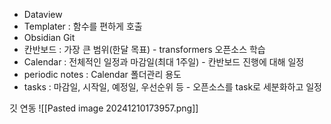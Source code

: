 - Dataview
- Templater : 함수를 편하게 호출
- Obsidian Git
- 칸반보드 : 가장 큰 범위(한달 목표) - transformers 오픈소스 학습
- Calendar : 전체적인 일정과 마감일(최대 1주일) - 칸반보드 진행에 대해 일정
- periodic notes : Calendar 폴더관리 용도
- tasks : 마감일, 시작일, 예정일, 우선순위 등 - 오픈소스를 task로 세분화하고 일정


깃 연동
![[Pasted image 20241210173957.png]]